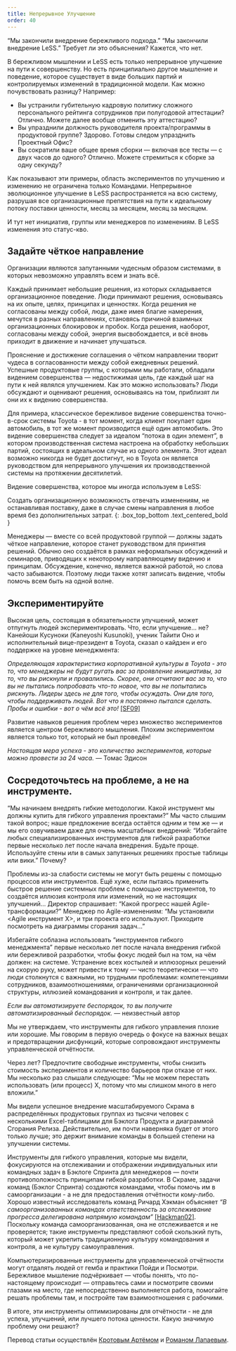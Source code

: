 ```yaml
---
title: Непрерывное Улучшение
order: 40
---
```


“Мы закончили внедрение бережливого подхода.” “Мы закончили внедрение LeSS.” Требует ли это объяснения? Кажется, что нет.

В бережливом мышлении и LeSS есть только непрерывное улучшение на пути к совершенству. Но есть принципиально другое мышление и поведение, которое существует в виде больших партий и контролируемых изменений в традиционной модели. Как можно почувствовать разницу? Например:

* Вы устранили губительную кадровую политику сложного персонального рейтинга сотрудников при полугодовой аттестации? Отлично. Можете далее вообще отменить эту аттестацию?
* Вы упразднили должность руководителя проекта/программы в продуктовой группе? Здорово. Готовы следом упразднить Проектный Офис?
* Вы сократили ваше общее время сборки — включая все тесты — с двух часов до одного? Отлично. Можете стремиться к сборке за одну секунду?

Как показывают эти примеры, область экспериментов по улучшению и изменению не ограничена только Командами. Непрерывное эволюционное улучшение в LeSS распространяется на всю систему, разрушая все организационные препятствия на пути к идеальному потоку поставки ценности, месяц за месяцем, месяц за месяцем.

И тут нет инициатив, группы или менеджеров по изменениям. В LeSS изменения это статус-кво.

## Задайте чёткое направление

Организации являются запутанными чудесным образом системами, в которых невозможно управлять всем и знать всё.

Каждый принимает небольшие решения, из которых складывается организационное поведение. Люди принимают решения, основываясь на их опыте, целях, принципах и ценностях. Когда решения не согласованы между собой, люди, даже имея благие намерения, мечутся в разных направлениях, становясь причиной взаимных организационных блокировок и пробок. Когда решения, наоборот, согласованы между собой, энергия высвобождается, и всё вновь приходит в движение и начинает улучшаться.

Прояснение и достижение соглашения о чётком направлении творит чудеса в согласованности между собой ежедневных решений. Успешные продуктовые группы, с которыми мы работали, обладали видением совершенства — недостижимая цель, где каждый шаг на пути к ней являлся улучшением. Как это можно использовать? Люди обсуждают и оценивают решения, основываясь на том, приблизят ли они их к видению совершенства.

Для примера, классическое бережливое видение совершенства точно-в-срок системы Toyota - в тот момент, когда клиент покупает один автомобиль, в тот же момент производится ещё один автомобиль. Это видение совершенства следует за идеалом “потока в один элемент”, в котором производственная система настроена на обработку небольших партий, состоящих в идеальном случае из одного элемента. Этот идеал возможно никогда не будет достигнут, но в Toyota он является руководством для непрерывного улучшения их производственной системы на протяжении десятилетий.

Видение совершенства, которое мы иногда используем в LeSS:

Создать организационную возможность отвечать изменениям, не останавливая поставку, даже в случае смены направления в любое время без дополнительных затрат.
{: .box_top_bottom  .text_centered_bold }

Менеджеры — вместе со всей продуктовой группой — должны задать чёткое направление, которое станет руководством для принятия решений. Обычно оно создаётся в рамках неформальных обсуждений и семинаров, приводящих к некоторому направляющему видению и принципам. Обсуждение, конечно, является важной работой, но слова часто забываются. Поэтому люди также хотят записать видение, чтобы помочь всем быть на одной волне.

## Экспериментируйте

Высокая цель, состоящая в обязательности улучшений, может отпугнуть людей экспериментировать. Что, если улучшение... не? Канейоши Кусуноки (Kaneyoshi Kusunoki), ученик Тайити Оно и исполнительный вице-президент в Toyota, сказал о кайдзен и его поддержке на уровне менеджмента:
                                                                        
*Определяющая характеристика корпоративной культуры в Toyota - это то, что менеджеры не будут ругать вас за проявление инициативы, за то, что вы рискнули и провалились. Скорее, они отчитают вас за то, что вы не пытались попробовать что-то новое, что вы не попытались рискнуть. Лидеры здесь не для того, чтобы осуждать. Они для того, чтобы поддерживать людей. Вот что я постоянно пытался сделать. Пробы и ошибки - вот о чём всё это!* [[SF09]](http://www.amazon.com/Birth-Lean-Takahiro-Fujimoto-ebook/dp/B007EFWP0M)

Развитие навыков решения проблем через множество экспериментов является центром бережливого мышления. Плохим экспериментом является только тот, который не был проведён!

*Настоящая мера успеха - это количество экспериментов, которые можно провести за 24 часа.* — Томас Эдисон

## Сосредоточьтесь на проблеме, а не на инструменте.

“Мы начинаем внедрять гибкие методологии. Какой инструмент мы должны купить для гибкого управления проектами?” Мы часто слышим такой вопрос; наше предложение всегда остаётся одним и тем же — и мы его озвучиваем даже для очень масштабных внедрений: “Избегайте любых специализированных инструментов для гибкой разработки первые несколько лет после начала внедрения. Будьте проще. Используйте стены или в самых запутанных решениях простые таблицы или вики.” Почему?

Проблемы из-за слабости системы не могут быть решены с помощью процессов или инструментов. Ещё хуже, если пытаясь применить быстрое решение системных проблем с помощью инструментов, то создаётся иллюзия контроля или изменений, но не настоящих улучшений... Директор спрашивает: “Какой прогресс нашей Agile-трансформации?” Менеджер по Agile-изменениям: “Мы установили <Agile инструмент X>, и три проекта его используют. Приходите посмотреть на диаграммы сгорания задач...”

Избегайте соблазна использовать “инструментов гибкого менеджмента” первые несколько лет после начала внедрения гибкой или бережливой разработки, чтобы фокус людей был на том, на чём должен: на системе. Устранение всех костылей и иллюзорных решений на скорую руку, может привести к тому — чисто теоретически — что люди столкнутся с важными, но трудными проблемами: компетенциями сотрудников, взаимоотношениями, ограничениями организационной структуры, иллюзией командования и контроля, и так далее. 

*Если вы автоматизируете беспорядок, то вы получите автоматизированный беспорядок.* — неизвестный автор

Мы не утверждаем, что инструменты для гибкого управления плохие или хорошие. Мы говорим в первую очередь о фокусе на важных вещах и предотвращении дисфункций, которые сопровождают инструменты управленческой отчётности.

Через <N> лет? Предпочтите свободные инструменты, чтобы снизить стоимость экспериментов и количество барьеров при отказе от них.  Мы несколько раз слышали следующее: “Мы не можем перестать использовать (или процесс) X, потому что мы слишком много в него вложили.”

Мы видели успешное внедрение масштабируемого Скрама в распределённых продуктовых группах из тысячи человек с несколькими Excel-таблицами для Бэклога Продукта и диаграммой Сгорания Релиза. Действительно, им почти наверняка будет от этого только лучше; это держит внимание команды в большей степени на улучшении системы.

Инструменты для гибкого управления, которые мы видели, фокусируются на отслеживании и отображении индивидуальных или командных задач в Бэклоге Спринта для менеджеров — почти противоположность принципам гибкой разработки. В Скраме, задачи команд (Бэклог Спринта) создаются командами, чтобы помочь им в самоорганизации - а не для предоставления отчётности кому-либо. Хорошо известный исследователь команд Ричард Хэкман объясняет *“В самоорганизованных командах ответственность за отслеживание прогресса делегирована напрямую командам”* [[Hackman02]](http://www.amazon.com/Leading-Teams-Setting-Stage-Performances/dp/1578513332). Поскольку команда самоорганизованная, она не отслеживается и не проверяется; такие инструменты представляют собой скользкий путь, который может укрепить традиционную культуру командования и контроля, а не культуру самоуправления.

Компьютеризированные инструменты для управленческой отчётности могут отдалять людей от гемба и практики Пойди и Посмотри. Бережливое мышление подчёркивает — чтобы понять, что по-настоящему происходит — отправьтесь сами и посмотрите своими глазами на место, где непосредственно выполняется работа, помогайте решать проблемы там, и постройте там взаимоотношения с рабочими.

В итоге, эти инструменты оптимизированы для отчётности - не для успеха, улучшений, или лучшего потока ценности. Какую значимую проблему они решают?

Перевод статьи осуществлён [Кротовым Артёмом](https://www.facebook.com/artem.v.krotov) и [Романом Лапаевым](https://www.linkedin.com/in/romanlapaev).
